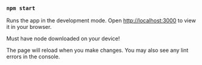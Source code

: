 ### `npm start`

Runs the app in the development mode.
Open [http://localhost:3000](http://localhost:3000) to view it in your browser.

Must have node downloaded on your device! 

The page will reload when you make changes.
You may also see any lint errors in the console.
